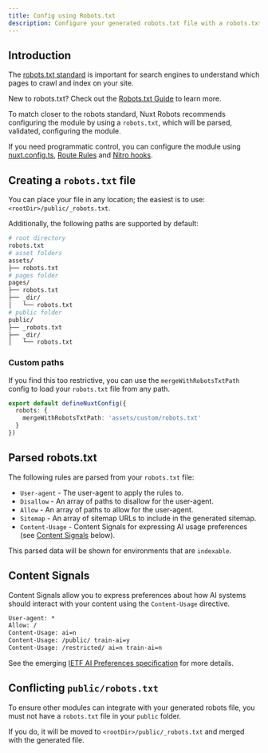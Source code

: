 ```yaml
---
title: Config using Robots.txt
description: Configure your generated robots.txt file with a robots.txt file.
---
```


## Introduction

The [robots.txt standard](https://developers.google.com/search/docs/crawling-indexing/robots/create-robots-txt) is important for search engines
to understand which pages to crawl and index on your site.

New to robots.txt? Check out the [Robots.txt Guide](/learn/controlling-crawlers/robots-txt) to learn more.

To match closer to the robots standard, Nuxt Robots recommends configuring the module by using a `robots.txt`, which will be parsed, validated, configuring the module.

If you need programmatic control, you can configure the module using [nuxt.config.ts](/docs/robots/guides/nuxt-config),
[Route Rules](/docs/robots/guides/route-rules) and [Nitro hooks](/docs/robots/nitro-api/nitro-hooks).

## Creating a `robots.txt` file

You can place your file in any location; the easiest is to use: `<rootDir>/public/_robots.txt`.

Additionally, the following paths are supported by default:

```bash [Example File Structure]
# root directory
robots.txt
# asset folders
assets/
├── robots.txt
# pages folder
pages/
├── robots.txt
├── _dir/
│   └── robots.txt
# public folder
public/
├── _robots.txt
├── _dir/
│   └── robots.txt
```

### Custom paths

If you find this too restrictive,
you can use the `mergeWithRobotsTxtPath` config to load your `robots.txt` file from any path.

```ts
export default defineNuxtConfig({
  robots: {
    mergeWithRobotsTxtPath: 'assets/custom/robots.txt'
  }
})
```

## Parsed robots.txt

The following rules are parsed from your `robots.txt` file:

- `User-agent` - The user-agent to apply the rules to.
- `Disallow` - An array of paths to disallow for the user-agent.
- `Allow` - An array of paths to allow for the user-agent.
- `Sitemap` - An array of sitemap URLs to include in the generated sitemap.
- `Content-Usage` - Content Signals for expressing AI usage preferences (see [Content Signals](#content-signals) below).

This parsed data will be shown for environments that are `indexable`.

## Content Signals

Content Signals allow you to express preferences about how AI systems should interact with your content using the `Content-Usage` directive.

```txt [robots.txt]
User-agent: *
Allow: /
Content-Usage: ai=n
Content-Usage: /public/ train-ai=y
Content-Usage: /restricted/ ai=n train-ai=n
```

See the emerging [IETF AI Preferences specification](https://datatracker.ietf.org/doc/draft-ietf-aipref-attach/) for more details.

## Conflicting `public/robots.txt`

To ensure other modules can integrate with your generated robots file, you must not have a `robots.txt` file in your `public` folder.

If you do, it will be moved to `<rootDir>/public/_robots.txt` and merged with the generated file.
